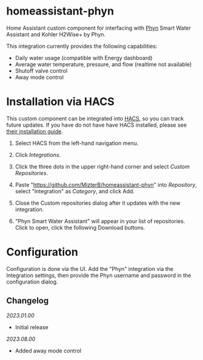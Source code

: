 # homeassistant-phyn

Home Assistant custom component for interfacing with [Phyn](https://www.phyn.com) Smart Water Assistant and Kohler H2Wise+ by Phyn.

This integration currently provides the following capabilities:

- Daily water usage (compatible with Energy dashboard)
- Average water temperature, pressure, and flow (realtime not available)
- Shutoff valve control
- Away mode control

# Installation via HACS

This custom component can be integrated into [HACS](https://github.com/hacs/integration), so you can track future updates. If you have do not have have HACS installed, please see [their installation guide](https://hacs.xyz/docs/installation/manual).

1. Select HACS from the left-hand navigation menu.

2. Click _Integrations_.

3. Click the three dots in the upper right-hand corner and select _Custom Repositories_.

4. Paste "https://github.com/MizterB/homeassistant-phyn" into _Repository_, select "Integration" as _Category_, and click Add.

5. Close the Custom repositories dialog after it updates with the new integration.

6. "Phyn Smart Water Assistant" will appear in your list of repositories. Click to open, click the following Download buttons.

# Configuration

Configuration is done via the UI. Add the "Phyn" integration via the Integration settings, then provide the Phyn username and password in the configuration dialog.

## Changelog

_2023.01.00_

- Initial release

_2023.08.00_

- Added away mode control

